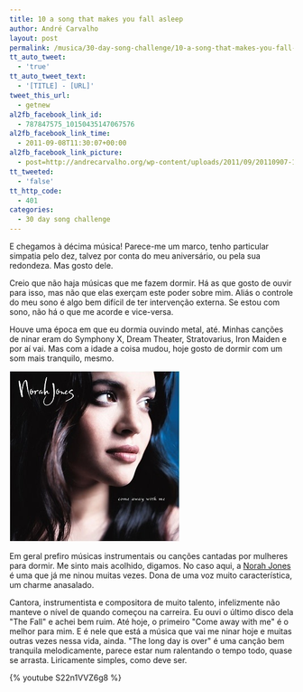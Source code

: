 ```yaml
---
title: 10 a song that makes you fall asleep
author: André Carvalho
layout: post
permalink: /musica/30-day-song-challenge/10-a-song-that-makes-you-fall-asleep/
tt_auto_tweet:
  - 'true'
tt_auto_tweet_text:
  - '[TITLE] - [URL]'
tweet_this_url:
  - getnew
al2fb_facebook_link_id:
  - 787847575_10150435147067576
al2fb_facebook_link_time:
  - 2011-09-08T11:30:07+00:00
al2fb_facebook_link_picture:
  - post=http://andrecarvalho.org/wp-content/uploads/2011/09/20110907-100908.jpg
tt_tweeted:
  - 'false'
tt_http_code:
  - 401
categories:
  - 30 day song challenge
---
```


E chegamos à décima música! Parece-me um marco, tenho particular simpatia pelo dez, talvez por conta do meu aniversário, ou pela sua redondeza. Mas gosto dele.

Creio que não haja músicas que me fazem dormir. Há as que gosto de ouvir para isso, mas não que elas exerçam este poder sobre mim. Aliás o controle do meu sono é algo bem difícil de ter intervenção externa. Se estou com sono, não há o que me acorde e vice-versa.

Houve uma época em que eu dormia ouvindo metal, até. Minhas canções de ninar eram do Symphony X, Dream Theater, Stratovarius, Iron Maiden e por aí vai. Mas com a idade a coisa mudou, hoje gosto de dormir com um som mais tranquilo, mesmo.

![20110907-100908.jpg](/wp-content/uploads/2011/09/20110907-100908.jpg)

Em geral prefiro músicas instrumentais ou canções cantadas por mulheres para dormir. Me sinto mais acolhido, digamos. No caso aqui, a [Norah Jones](http://www.norahjones.com) é uma que já me ninou muitas vezes. Dona de uma voz muito característica, um charme anasalado.

Cantora, instrumentista e compositora de muito talento, infelizmente não manteve o nível de quando começou na carreira. Eu ouvi o último disco dela "The Fall" e achei bem ruim. Até hoje, o primeiro "Come away with me" é o melhor para mim. E é nele que está a música que vai me ninar hoje e muitas outras vezes nessa vida, ainda. "The long day is over" é uma canção bem tranquila melodicamente, parece estar num ralentando o tempo todo, quase se arrasta. Liricamente simples, como deve ser.

{% youtube S22n1VVZ6g8 %}
